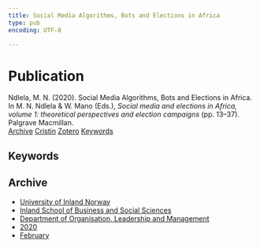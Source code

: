 ```yaml
---
title: Social Media Algorithms, Bots and Elections in Africa
type: pub
encoding: UTF-8

---
```

<h1>Publication</h1>
<article id="csl-bib-container-4XJWVLDV" class="csl-bib-container">
  <div class="csl-bib-body"> <div class="csl-entry">Ndlela, M. N. (2020). Social Media Algorithms, Bots and Elections in Africa. In M. N. Ndlela &#38; W. Mano (Eds.), <i>Social media and elections in Africa, volume 1: theoretical perspectives and election campaigns</i> (pp. 13–37). Palgrave Macmillan.</div> </div>
  <div class="csl-bib-buttons">
    <a href="#taxonomy-article-4XJWVLDV" alt="archive" class="csl-bib-button">Archive</a>
    <a href="https://app.cristin.no/results/show.jsf?id=1791132" alt="Cristin" class="csl-bib-button">Cristin</a>
    <a href="http://zotero.org/groups/5881554/items/4XJWVLDV" alt="Zotero" class="csl-bib-button">Zotero</a>
    <a href="#keywords-article-4XJWVLDV" alt="keywords" class="csl-bib-button">Keywords</a>
  </div>
  <div id="csl-bib-meta-container-4XJWVLDV"></div>
</article>
<div id="csl-bib-meta-4XJWVLDV" class="csl-bib-meta">
  <article id="keywords-article-4XJWVLDV" class="keywords-article">
    <h1>Keywords</h1>
    
  </article>
  <article id="taxonomy-article-4XJWVLDV" class="taxonomy-article">
    <h1>Archive</h1>
    <ul>
      <li><a href="{{< params subfolder >}}en/archive/?key=3DCRN523">University of Inland Norway</a></li>
      <li><a href="{{< params subfolder >}}en/archive/?key=DU8Q9LN9">Inland School of Business and Social Sciences</a></li>
      <li><a href="{{< params subfolder >}}en/archive/?key=4LUWR3ZM">Department of Organisation, Leadership and Management</a></li>
      <li><a href="{{< params subfolder >}}en/archive/?key=L4LD5JU9">2020</a></li>
      <li><a href="{{< params subfolder >}}en/archive/?key=AAUEAIFK">February</a></li>
    </ul>
  </article>
</div>
